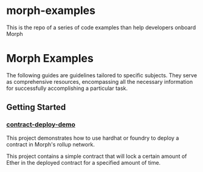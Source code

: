 # morph-examples
This is the repo of a series of code examples than help developers onboard Morph

<!-- 
[![Twitter Follow]()](https://twitter.com/Morphl2)
[![Discord](https://img.shields.io/discord/984015101017346058?color=%235865F2&label=Discord&logo=discord&logoColor=%23fff)](https://discord.gg/)
-->
# Morph Examples

The following guides are guidelines tailored to specific subjects. They serve as comprehensive resources, encompassing all the necessary information for successfully accomplishing a particular task.

## Getting Started

### [contract-deploy-demo](https://github.com/morphl2/morph-examples/tree/main/contract-deploy-demo)

This project demonstrates how to use hardhat or foundry to deploy a contract in Morph's rollup network. 

This project contains a simple contract that will lock a certain amount of Ether in the deployed contract for a specified amount of time.

<!--

## Miscellaneous

### [create2-demo](https://github.com/morphl2/morph-examples/tree/main/contract-deploy-demo)

This project demonstrates how to use the `create2` opcode and tests it across various networks.

### [gas-estimation-demo](https://github.com/morphl2/morph-examples/tree/main/contract-deploy-demo)

This project demonstrates how to use estimate gas on Morph

-->